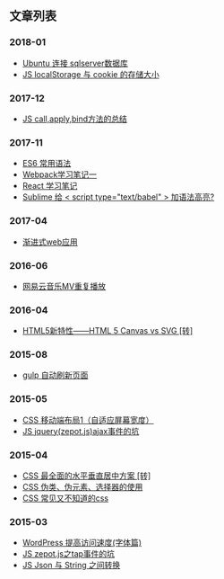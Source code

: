 ## 文章列表

### 2018-01
 * [Ubuntu 连接 sqlserver数据库](https://github.com/zou12e/blog/issues/19)
 * [JS localStorage 与 cookie 的存储大小](https://github.com/zou12e/blog/issues/18)
 
 
### 2017-12
 * [JS call,apply,bind方法的总结](https://github.com/zou12e/blog/issues/17)
 
 
### 2017-11
 * [ES6 常用语法](https://github.com/zou12e/blog/issues/16)
 * [Webpack学习笔记一](https://github.com/zou12e/blog/issues/15)
 * [React 学习笔记](https://github.com/zou12e/blog/issues/14)
 * [Sublime 给 < script type="text/babel" > 加语法高亮?](https://github.com/zou12e/blog/issues/13)
 
 
### 2017-04
 * [渐进式web应用](https://github.com/zou12e/blog/issues/12)
 
 
### 2016-06
 * [网易云音乐MV重复播放](https://github.com/zou12e/blog/issues/11)
 
 
### 2016-04
 * [HTML5新特性——HTML 5 Canvas vs SVG [转]](https://github.com/zou12e/blog/issues/10)


### 2015-08
 * [gulp 自动刷新页面](https://github.com/zou12e/blog/issues/9)
 
 
### 2015-05
 * [CSS 移动端布局1（自适应屏幕宽度）](https://github.com/zou12e/blog/issues/8)
 * [JS jquery(zepot.js)ajax事件的坑](https://github.com/zou12e/blog/issues/7)
 

### 2015-04
 * [CSS 最全面的水平垂直居中方案 [转]](https://github.com/zou12e/blog/issues/6)
 * [CSS 伪类、伪元素、选择器的使用](https://github.com/zou12e/blog/issues/5)
 * [CSS 常见又不知道的css](https://github.com/zou12e/blog/issues/4)
 
 
### 2015-03
 * [WordPress 提高访问速度(字体篇)](https://github.com/zou12e/blog/issues/3)
 * [JS zepot.js之tap事件的坑](https://github.com/zou12e/blog/issues/2)
 * [JS Json 与 String 之间转换](https://github.com/zou12e/blog/issues/1)
